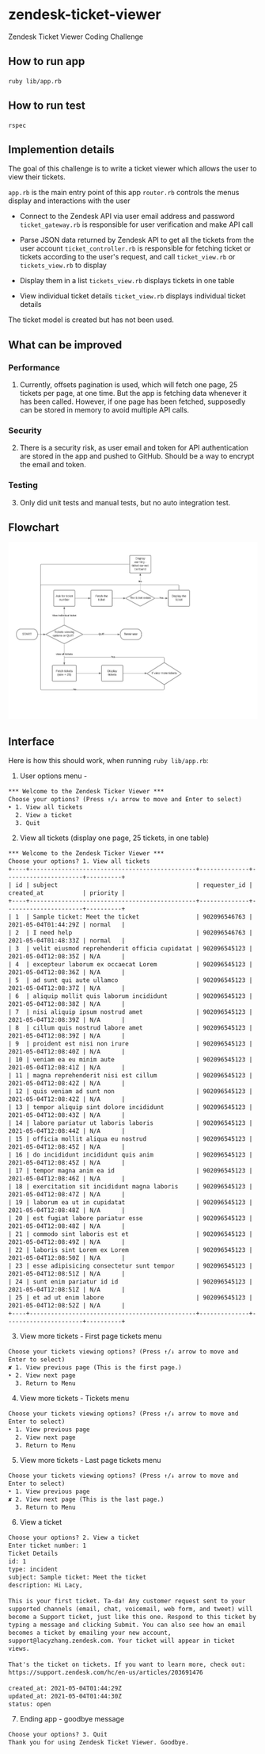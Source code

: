 # zendesk-ticket-viewer
Zendesk Ticket Viewer Coding Challenge

## How to run app
`ruby lib/app.rb`

## How to run test
`rspec`

## Implemention details
The goal of this challenge is to write a ticket viewer which allows the user to view their tickets.

`app.rb` is the main entry point of this app
`router.rb` controls the menus display and interactions with the user

- Connect to the Zendesk API via user email address and password
`ticket_gateway.rb` is responsible for user verification and make API call

- Parse JSON data returned by Zendesk API to get all the tickets from the user account
`ticket_controller.rb` is responsible for fetching ticket or tickets according to the user's request,
  and call `ticket_view.rb` or `tickets_view.rb` to display

- Display them in a list
`tickets_view.rb` displays tickets in one table

- View individual ticket details
`ticket_view.rb` displays individual ticket details

The ticket model is created but has not been used.

## What can be improved
### Performance
1. Currently, offsets pagination is used, which will fetch one page, 25 tickets per page, at one time.
But the app is fetching data whenever it has been called.
However, if one page has been fetched, supposedly can be stored in memory to avoid multiple API calls.

### Security
2. There is a security risk, as user email and token for API authentication are stored in the app and pushed to GitHub.
Should be a way to encrypt the email and token.

### Testing
3. Only did unit tests and manual tests, but no auto integration test.


## Flowchart
![](docs/flowchart.png)


## Interface
Here is how this should work, when running `ruby lib/app.rb`:

1. User options menu -
```
*** Welcome to the Zendesk Ticker Viewer ***
Choose your options? (Press ↑/↓ arrow to move and Enter to select)
‣ 1. View all tickets
  2. View a ticket
  3. Quit
```
2. View all tickets (display one page, 25 tickets, in one table)
```
*** Welcome to the Zendesk Ticker Viewer ***
Choose your options? 1. View all tickets
+----+-----------------------------------------------+--------------+----------------------+----------+
| id | subject                                       | requester_id | created_at           | priority |
+----+-----------------------------------------------+--------------+----------------------+----------+
| 1  | Sample ticket: Meet the ticket                | 902096546763 | 2021-05-04T01:44:29Z | normal   |
| 2  | I need help                                   | 902096546763 | 2021-05-04T01:48:33Z | normal   |
| 3  | velit eiusmod reprehenderit officia cupidatat | 902096545123 | 2021-05-04T12:08:35Z | N/A      |
| 4  | excepteur laborum ex occaecat Lorem           | 902096545123 | 2021-05-04T12:08:36Z | N/A      |
| 5  | ad sunt qui aute ullamco                      | 902096545123 | 2021-05-04T12:08:37Z | N/A      |
| 6  | aliquip mollit quis laborum incididunt        | 902096545123 | 2021-05-04T12:08:38Z | N/A      |
| 7  | nisi aliquip ipsum nostrud amet               | 902096545123 | 2021-05-04T12:08:39Z | N/A      |
| 8  | cillum quis nostrud labore amet               | 902096545123 | 2021-05-04T12:08:39Z | N/A      |
| 9  | proident est nisi non irure                   | 902096545123 | 2021-05-04T12:08:40Z | N/A      |
| 10 | veniam ea eu minim aute                       | 902096545123 | 2021-05-04T12:08:41Z | N/A      |
| 11 | magna reprehenderit nisi est cillum           | 902096545123 | 2021-05-04T12:08:42Z | N/A      |
| 12 | quis veniam ad sunt non                       | 902096545123 | 2021-05-04T12:08:42Z | N/A      |
| 13 | tempor aliquip sint dolore incididunt         | 902096545123 | 2021-05-04T12:08:43Z | N/A      |
| 14 | labore pariatur ut laboris laboris            | 902096545123 | 2021-05-04T12:08:44Z | N/A      |
| 15 | officia mollit aliqua eu nostrud              | 902096545123 | 2021-05-04T12:08:45Z | N/A      |
| 16 | do incididunt incididunt quis anim            | 902096545123 | 2021-05-04T12:08:45Z | N/A      |
| 17 | tempor magna anim ea id                       | 902096545123 | 2021-05-04T12:08:46Z | N/A      |
| 18 | exercitation sit incididunt magna laboris     | 902096545123 | 2021-05-04T12:08:47Z | N/A      |
| 19 | laborum ea ut in cupidatat                    | 902096545123 | 2021-05-04T12:08:48Z | N/A      |
| 20 | est fugiat labore pariatur esse               | 902096545123 | 2021-05-04T12:08:48Z | N/A      |
| 21 | commodo sint laboris est et                   | 902096545123 | 2021-05-04T12:08:49Z | N/A      |
| 22 | laboris sint Lorem ex Lorem                   | 902096545123 | 2021-05-04T12:08:50Z | N/A      |
| 23 | esse adipisicing consectetur sunt tempor      | 902096545123 | 2021-05-04T12:08:51Z | N/A      |
| 24 | sunt enim pariatur id id                      | 902096545123 | 2021-05-04T12:08:51Z | N/A      |
| 25 | et ad ut enim labore                          | 902096545123 | 2021-05-04T12:08:52Z | N/A      |
+----+-----------------------------------------------+--------------+----------------------+----------+
```
3. View more tickets - First page tickets menu
```
Choose your tickets viewing options? (Press ↑/↓ arrow to move and Enter to select)
✘ 1. View previous page (This is the first page.)
‣ 2. View next page
  3. Return to Menu
```
4. View more tickets - Tickets menu
```
Choose your tickets viewing options? (Press ↑/↓ arrow to move and Enter to select)
‣ 1. View previous page
  2. View next page
  3. Return to Menu
```
5. View more tickets - Last page tickets menu
```
Choose your tickets viewing options? (Press ↑/↓ arrow to move and Enter to select)
‣ 1. View previous page
✘ 2. View next page (This is the last page.)
  3. Return to Menu
```
6. View a ticket
```
Choose your options? 2. View a ticket
Enter ticket number: 1
Ticket Details
id: 1
type: incident
subject: Sample ticket: Meet the ticket
description: Hi Lacy,

This is your first ticket. Ta-da! Any customer request sent to your supported channels (email, chat, voicemail, web form, and tweet) will become a Support ticket, just like this one. Respond to this ticket by typing a message and clicking Submit. You can also see how an email becomes a ticket by emailing your new account, support@lacyzhang.zendesk.com. Your ticket will appear in ticket views.

That's the ticket on tickets. If you want to learn more, check out:
https://support.zendesk.com/hc/en-us/articles/203691476

created_at: 2021-05-04T01:44:29Z
updated_at: 2021-05-04T01:44:30Z
status: open
```
7. Ending app - goodbye message
```
Choose your options? 3. Quit
Thank you for using Zendesk Ticket Viewer. Goodbye.
```
